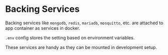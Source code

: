 # Backing Services

Backing services like `mongodb`, `redis`, `mariadb`, `mosquitto`, etc. are attached to app container as services in docker.

`.env` config stores the setting based on environment variables.

These services are handy as they can be mounted in development setup.
